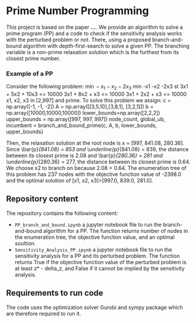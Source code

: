 # Prime Number Programming
This project is based on the paper **...**.
We provide an algorithm to solve a prime program (PP) and a code to check if the sensitivity analysis works with the perturbed problem or not. There, using a proposed branch-and-bound algorithm with depth-first-search to solve a given PP. The branching variable is a non-prime relaxation solution which is the furthest from its closest prime number.

### Example of a PP
Consider the following problem:
$\min -x_1 - x_2 - 2x_3$
min -x1 -x2 -2x3
st     3x1 + 5x2 + 10x3 <= 10000
        3x1 + 8x2 + x3      <= 10000
        3x1 + 2x2 + x3      <= 10000
         x1, x2, x3 in [2,997] and prime.
To solve this problem we assign:
c = np.array([-1, -1, -2])
A = np.array([[3,5,10],[3,8,1], [3,2,1]])
b = np.array([10000,10000,10000])
lower_bounds=np.array([2,2,2])
upper_bounds = np.array([997, 997, 997])
node_count, global_ub, incumbent = branch_and_bound_prime(c, A, b, lower_bounds, upper_bounds)

Then, the relaxation solution at the root node is x = [997, 841.08, 280.36].
Since \bar{p}_{841.08} = 853 and \underline{p}_{841.08} = 839, the distance between its closest prime is 2.08 and \bar{p}_{280.36} = 281 and \underline{p}_{280.36} = 277, the distance between its closest prime is 0.64. We choose x2 to branch on because 2.08 > 0.64. The enumeration tree of this problem has 237 nodes with the objective function value of -2398.0 and the optimal solution of [x1, x2, x3]=[997.0, 839.0, 281.0].

## Repository content
The repository contains the following content:
- `PP_branch_and_bound.ipynb` a jupyter notebook file to run the branch-and-bound algorithm for a PP. The function returns number of nodes in the enumeration tree, the objective function value, and an optimal soultion.
- `Sensitivity_Analysis_PP.ipynb` a jupyter notebook file to run the sensitivity analysis for a PP and its perturbed problem. The function returns True if the objective function value of the perturbed problem is at least z* - delta_z, and False if it cannot be implied by the sensitivity analysis.
## Requirements to run code
The code uses the optimization solver Gurobi and sympy package which are therefore required to run it.
